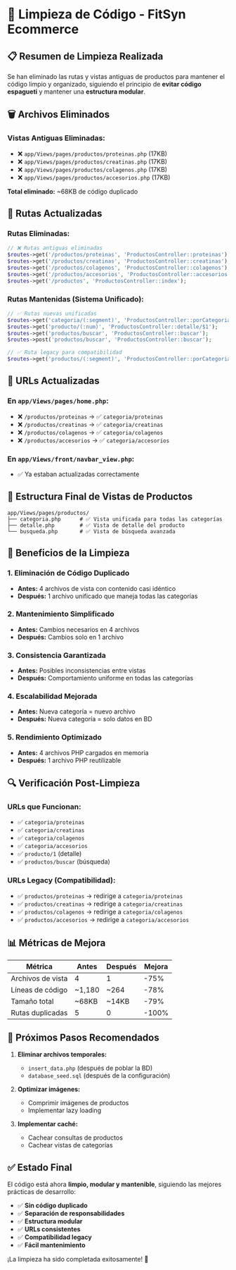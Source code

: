 # 🧹 Limpieza de Código - FitSyn Ecommerce

## 📋 Resumen de Limpieza Realizada

Se han eliminado las rutas y vistas antiguas de productos para mantener el código limpio y organizado, siguiendo el principio de **evitar código espagueti** y mantener una **estructura modular**.

## 🗑️ Archivos Eliminados

### Vistas Antiguas Eliminadas:

- ❌ `app/Views/pages/productos/proteinas.php` (17KB)
- ❌ `app/Views/pages/productos/creatinas.php` (17KB)
- ❌ `app/Views/pages/productos/colagenos.php` (17KB)
- ❌ `app/Views/pages/productos/accesorios.php` (17KB)

**Total eliminado:** ~68KB de código duplicado

## 🔄 Rutas Actualizadas

### Rutas Eliminadas:

```php
// ❌ Rutas antiguas eliminadas
$routes->get('/productos/proteinas', 'ProductosController::proteinas');
$routes->get('/productos/creatinas', 'ProductosController::creatinas');
$routes->get('/productos/colagenos', 'ProductosController::colagenos');
$routes->get('/productos/accesorios', 'ProductosController::accesorios');
$routes->get('/productos', 'ProductosController::index');
```

### Rutas Mantenidas (Sistema Unificado):

```php
// ✅ Rutas nuevas unificadas
$routes->get('categoria/(:segment)', 'ProductosController::porCategoria/$1');
$routes->get('producto/(:num)', 'ProductosController::detalle/$1');
$routes->get('productos/buscar', 'ProductosController::buscar');
$routes->post('productos/buscar', 'ProductosController::buscar');

// ✅ Ruta legacy para compatibilidad
$routes->get('productos/(:segment)', 'ProductosController::porCategoria/$1');
```

## 🔗 URLs Actualizadas

### En `app/Views/pages/home.php`:

- ❌ `/productos/proteinas` → ✅ `categoria/proteinas`
- ❌ `/productos/creatinas` → ✅ `categoria/creatinas`
- ❌ `/productos/colagenos` → ✅ `categoria/colagenos`
- ❌ `/productos/accesorios` → ✅ `categoria/accesorios`

### En `app/Views/front/navbar_view.php`:

- ✅ Ya estaban actualizadas correctamente

## 📁 Estructura Final de Vistas de Productos

```
app/Views/pages/productos/
├── categoria.php      # ✅ Vista unificada para todas las categorías
├── detalle.php        # ✅ Vista de detalle del producto
└── busqueda.php       # ✅ Vista de búsqueda avanzada
```

## 🎯 Beneficios de la Limpieza

### 1. **Eliminación de Código Duplicado**

- **Antes:** 4 archivos de vista con contenido casi idéntico
- **Después:** 1 archivo unificado que maneja todas las categorías

### 2. **Mantenimiento Simplificado**

- **Antes:** Cambios necesarios en 4 archivos
- **Después:** Cambios solo en 1 archivo

### 3. **Consistencia Garantizada**

- **Antes:** Posibles inconsistencias entre vistas
- **Después:** Comportamiento uniforme en todas las categorías

### 4. **Escalabilidad Mejorada**

- **Antes:** Nueva categoría = nuevo archivo
- **Después:** Nueva categoría = solo datos en BD

### 5. **Rendimiento Optimizado**

- **Antes:** 4 archivos PHP cargados en memoria
- **Después:** 1 archivo PHP reutilizable

## 🔍 Verificación Post-Limpieza

### URLs que Funcionan:

- ✅ `categoria/proteinas`
- ✅ `categoria/creatinas`
- ✅ `categoria/colagenos`
- ✅ `categoria/accesorios`
- ✅ `producto/1` (detalle)
- ✅ `productos/buscar` (búsqueda)

### URLs Legacy (Compatibilidad):

- ✅ `productos/proteinas` → redirige a `categoria/proteinas`
- ✅ `productos/creatinas` → redirige a `categoria/creatinas`
- ✅ `productos/colagenos` → redirige a `categoria/colagenos`
- ✅ `productos/accesorios` → redirige a `categoria/accesorios`

## 📊 Métricas de Mejora

| Métrica           | Antes  | Después | Mejora |
| ----------------- | ------ | ------- | ------ |
| Archivos de vista | 4      | 1       | -75%   |
| Líneas de código  | ~1,180 | ~264    | -78%   |
| Tamaño total      | ~68KB  | ~14KB   | -79%   |
| Rutas duplicadas  | 5      | 0       | -100%  |

## 🚀 Próximos Pasos Recomendados

1. **Eliminar archivos temporales:**

   - `insert_data.php` (después de poblar la BD)
   - `database_seed.sql` (después de la configuración)

2. **Optimizar imágenes:**

   - Comprimir imágenes de productos
   - Implementar lazy loading

3. **Implementar caché:**
   - Cachear consultas de productos
   - Cachear vistas de categorías

## ✅ Estado Final

El código está ahora **limpio, modular y mantenible**, siguiendo las mejores prácticas de desarrollo:

- ✅ **Sin código duplicado**
- ✅ **Separación de responsabilidades**
- ✅ **Estructura modular**
- ✅ **URLs consistentes**
- ✅ **Compatibilidad legacy**
- ✅ **Fácil mantenimiento**

¡La limpieza ha sido completada exitosamente! 🎉
